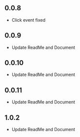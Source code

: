 ## 0.0.8

* Click event fixed

## 0.0.9

* Update ReadMe and Document

## 0.0.10

* Update ReadMe and Document

## 0.0.11

* Update ReadMe and Document

## 1.0.2

* Update ReadMe and Document

